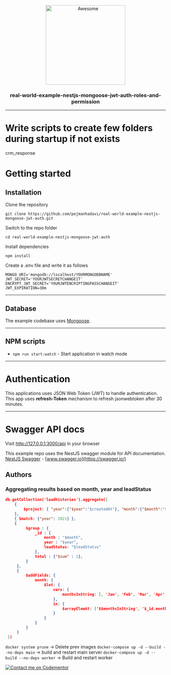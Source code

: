 <div align="center">
  <img width="250" src="https://camo.githubusercontent.com/18fe3feea5e3593c593e12e552494a3995eceacf/687474703a2f2f6b616d696c6d79736c69776965632e636f6d2f7075626c69632f6e6573742d6c6f676f2e706e672331" alt="Awesome">
  <br>
  <h3>real-world-example-nestjs-mongoose-jwt-auth-roles-and-permission</h3>
  <hr>
</div>


# Write scripts to create few folders during startup if not exists
crm_response

# Getting started

## Installation

Clone the repository

    git clone https://github.com/pejmanhadavi/real-world-example-nestjs-mongoose-jwt-auth.git

Switch to the repo folder

    cd real-world-example-nestjs-mongoose-jwt-auth
    
Install dependencies
    
    npm install

Create a .env file and write it as follows

    MONGO_URI='mongodb://localhost/YOURMONGODBNAME'
    JWT_SECRET='YOURJWTSECRETCHANGEIT'
    ENCRYPT_JWT_SECRET='YOURJWTENCRIPTINGPASSCHANGEIT'
    JWT_EXPIRATION=30m
 
----------

## Database

The example codebase uses [Mongoose](https://mongoosejs.com/).

----------

## NPM scripts
- `npm run start:watch` - Start application in watch mode

----------
# Authentication
 
This applications uses JSON Web Token (JWT) to handle authentication.
This app uses <strong>refresh-Token</strong> mechanism to refresh jsonwebtoken after 30 minutes.

----------
 
# Swagger API docs

Visit http://127.0.0.1:3000/api in your browser

This example repo uses the NestJS swagger module for API documentation. [NestJS Swagger](https://github.com/nestjs/swagger) - [www.swagger.io](https://swagger.io/)

## Authors

### Aggregating results based on month, year and leadStatus
```json
db.getCollection('leadhistories').aggregate([
    {
        $project: { "year":{"$year":"$createdAt"}, "month":{"$month":"$createdAt"}, leadStatus: "$leadStatus"}
    },
    { $match: {"year": 2021} },
    {
         $group : { 
             _id : { 
                 month : "$month", 
                 year : "$year",
                 leadStatus: "$leadStatus"
             },
             total : {"$sum" : 1},
         }
     },
     {
         $addFields: {
             month: {
                 $let: {
                     vars: {
                         monthsInString: [, 'Jan', 'Feb', 'Mar', 'Apr', 'May', 'Jun', 'July', 'August', 'September', 'October', 'November', 'December']
                     },
                     in: {
                         $arrayElemAt: ['$$monthsInString', '$_id.month']
                     }
                 }
             }
         }
     }
 ])
```

`docker system prune` -> Delete prev images
`docker-compose up -d --build --no-deps main` -> build and restart main server
`docker-compose up -d --build --no-deps worker` -> Build and restart worker



[![Contact me on Codementor](https://www.codementor.io/m-badges/shanurrahman/book-session.svg)](https://www.codementor.io/@shanurrahman?refer=badge)